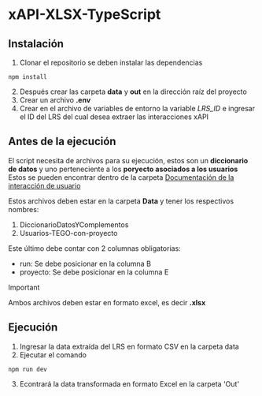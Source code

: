 # xAPI-XLSX-TypeScript

## Instalación
 1. Clonar el repositorio se deben instalar las dependencias

```
npm install
```

2. Después crear las carpeta **data** y **out** en la dirección raíz del proyecto
3. Crear un archivo **.env**
4. Crear en el archivo de variables de entorno la variable *LRS_ID* e ingresar el ID del LRS del cual desea extraer las interacciones xAPI

## Antes de la ejecución
El script necesita de archivos para su ejecución, estos son un **diccionario de datos** y uno perteneciente a los **poryecto asociados a los usuarios**
Estos se pueden encontrar dentro de la carpeta [Documentación de la interacción de usuario](https://drive.google.com/drive/u/0/folders/10KdBUqV56IZ7Z7_moHHieND6Kcjfj1Pq)

Estos archivos deben estar en la carpeta **Data** y tener los respectivos nombres:
1. DiccionarioDatosYComplementos
2. Usuarios-TEGO-con-proyecto

Este último debe contar con 2 columnas obligatorias:
- run: Se debe posicionar en la columna B
- proyecto: Se debe posicionar en la columna E

> [!IMPORTANT]
> Ambos archivos deben estar en formato excel, es decir **.xlsx**

## Ejecución
1. Ingresar la data extraída del LRS en formato CSV en la carpeta data
2. Ejecutar el comando
```
npm run dev
```
3. Econtrará la data transformada en formato Excel en la carpeta 'Out'
